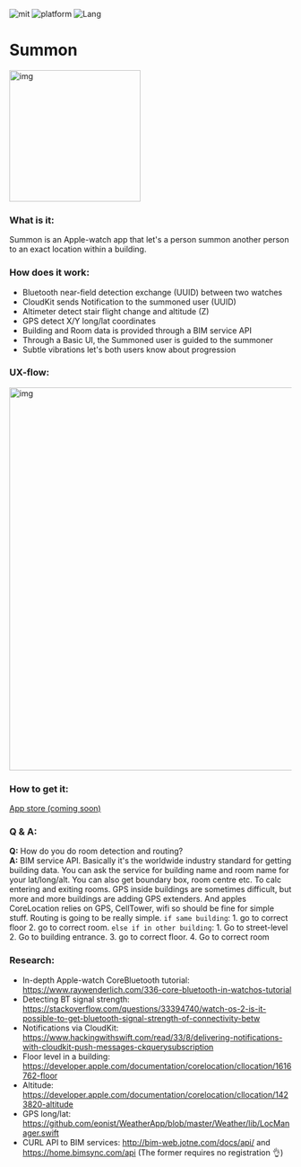![mit](https://img.shields.io/badge/License-MIT-brightgreen.svg) ![platform](https://img.shields.io/badge/Platform-watchOS-blue.svg) ![Lang](https://img.shields.io/badge/Language-Swift-orange.svg) 

# **Summon** 

<img width="234" alt="img" src="https://rawgit.com/stylekit/img/master/summon_logo.svg">

### **What is it**:
Summon is an Apple-watch app that let's a person summon another person to an exact location within a building. 

### **How does it work**: 
- Bluetooth near-field detection exchange (UUID) between two watches
- CloudKit sends Notification to the summoned user (UUID)
- Altimeter detect stair flight change and altitude (Z)
- GPS detect X/Y long/lat coordinates
- Building and Room data is provided through a BIM service API 
- Through a Basic UI, the Summoned user is guided to the summoner
- Subtle vibrations let's both users know about progression


### **UX-flow**:

<img width="682" alt="img" src="https://rawgit.com/stylekit/img/master/summon_deck_dark_5.png">  

### **How to get it**: 
[App store (coming soon)](https://www.google.com/comingsoon) 

### Q & A:

**Q:** How do you do room detection and routing?  
**A:** BIM service API. Basically it's the worldwide industry standard for getting building data. You can ask the service for building name and room name for your lat/long/alt. You can also get boundary box, room centre etc. To calc entering and exiting rooms. GPS inside buildings are sometimes difficult, but more and more buildings are adding GPS extenders. And apples CoreLocation relies on GPS, CellTower, wifi so should be fine for simple stuff. Routing is going to be really simple. `if same building`: 1. go to correct floor 2. go to correct room. `else if in other building`: 1. Go to street-level 2. Go to building entrance. 3. go to correct floor. 4. Go to correct room

### **Research**:
- In-depth Apple-watch CoreBluetooth tutorial: https://www.raywenderlich.com/336-core-bluetooth-in-watchos-tutorial
- Detecting BT signal strength: https://stackoverflow.com/questions/33394740/watch-os-2-is-it-possible-to-get-bluetooth-signal-strength-of-connectivity-betw
- Notifications via CloudKit: https://www.hackingwithswift.com/read/33/8/delivering-notifications-with-cloudkit-push-messages-ckquerysubscription
- Floor level in a building: https://developer.apple.com/documentation/corelocation/cllocation/1616762-floor
- Altitude: https://developer.apple.com/documentation/corelocation/cllocation/1423820-altitude
- GPS long/lat: https://github.com/eonist/WeatherApp/blob/master/Weather/lib/LocManager.swift
- CURL API to BIM services:  http://bim-web.jotne.com/docs/api/  and https://home.bimsync.com/api  (The former requires no registration 👌)
